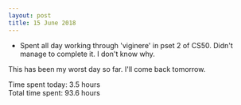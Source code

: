 ```yaml
---
layout: post
title: 15 June 2018
---
```


* Spent all day working through 'viginere' in pset 2 of CS50. Didn't manage to complete it. I don't know why.

This has been my worst day so far. I'll come back tomorrow.

Time spent today: 3.5 hours  
Total time spent: 93.6 hours  